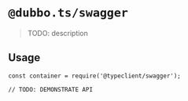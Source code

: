 # `@dubbo.ts/swagger`
  > TODO: description
  
  ## Usage
  
  ```
  const container = require('@typeclient/swagger');
  
  // TODO: DEMONSTRATE API
  ```